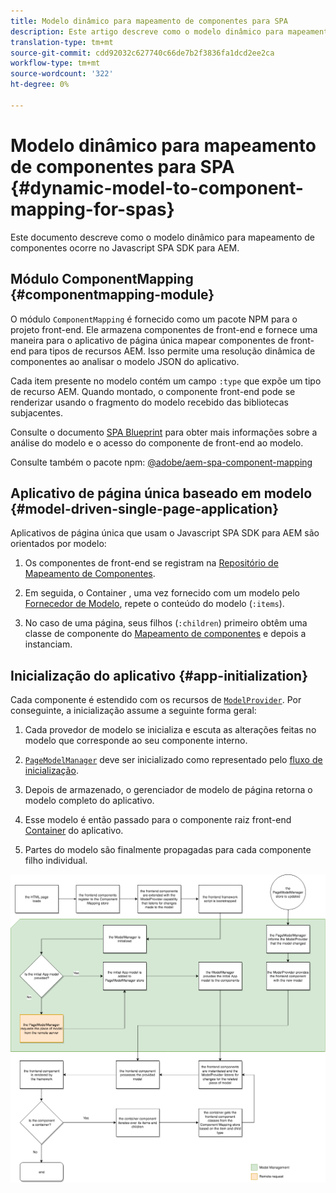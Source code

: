 ```yaml
---
title: Modelo dinâmico para mapeamento de componentes para SPA
description: Este artigo descreve como o modelo dinâmico para mapeamento de componentes ocorre no Javascript SPA SDK para AEM.
translation-type: tm+mt
source-git-commit: cdd92032c627740c66de7b2f3836fa1dcd2ee2ca
workflow-type: tm+mt
source-wordcount: '322'
ht-degree: 0%

---
```



# Modelo dinâmico para mapeamento de componentes para SPA {#dynamic-model-to-component-mapping-for-spas}

Este documento descreve como o modelo dinâmico para mapeamento de componentes ocorre no Javascript SPA SDK para AEM.

## Módulo ComponentMapping {#componentmapping-module}

O módulo `ComponentMapping` é fornecido como um pacote NPM para o projeto front-end. Ele armazena componentes de front-end e fornece uma maneira para o aplicativo de página única mapear componentes de front-end para tipos de recursos AEM. Isso permite uma resolução dinâmica de componentes ao analisar o modelo JSON do aplicativo.

Cada item presente no modelo contém um campo `:type` que expõe um tipo de recurso AEM. Quando montado, o componente front-end pode se renderizar usando o fragmento do modelo recebido das bibliotecas subjacentes.

Consulte o documento [SPA Blueprint](blueprint.md) para obter mais informações sobre a análise do modelo e o acesso do componente de front-end ao modelo.

Consulte também o pacote npm: [@adobe/aem-spa-component-mapping](https://www.npmjs.com/package/@adobe/aem-spa-component-mapping)

## Aplicativo de página única baseado em modelo {#model-driven-single-page-application}

Aplicativos de página única que usam o Javascript SPA SDK para AEM são orientados por modelo:

1. Os componentes de front-end se registram na [Repositório de Mapeamento de Componentes](#componentmapping-module).
1. Em seguida, o Container [](blueprint.md#container), uma vez fornecido com um modelo pelo [Fornecedor de Modelo](blueprint.md#the-model-provider), repete o conteúdo do modelo (`:items`).

1. No caso de uma página, seus filhos (`:children`) primeiro obtêm uma classe de componente do [Mapeamento de componentes](blueprint.md#componentmapping) e depois a instanciam.

## Inicialização do aplicativo {#app-initialization}

Cada componente é estendido com os recursos de [`ModelProvider`](blueprint.md#the-model-provider). Por conseguinte, a inicialização assume a seguinte forma geral:

1. Cada provedor de modelo se inicializa e escuta as alterações feitas no modelo que corresponde ao seu componente interno.
1. [`PageModelManager`](blueprint.md#pagemodelmanager) deve ser inicializado como representado pelo [fluxo de inicialização](blueprint.md).

1. Depois de armazenado, o gerenciador de modelo de página retorna o modelo completo do aplicativo.
1. Esse modelo é então passado para o componente raiz front-end [Container](blueprint.md#container) do aplicativo.
1. Partes do modelo são finalmente propagadas para cada componente filho individual.

![Inicialização do modelo de aplicativo](assets/app-model-initialization.png)
